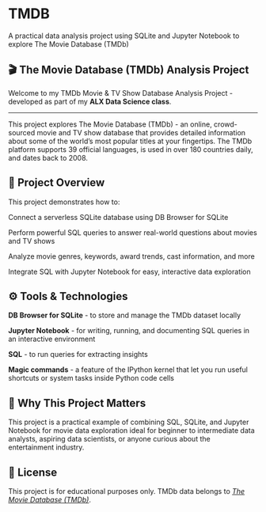 # TMDB
A practical data analysis project using SQLite and Jupyter Notebook to explore The Movie Database (TMDb)


## 🎬 The Movie Database (TMDb) Analysis Project
Welcome to my TMDb Movie & TV Show Database Analysis Project - developed as part of my **ALX Data Science class**.

---

This project explores The Movie Database (TMDb) - an online, crowd-sourced movie and TV show database that provides detailed information about some of the world’s most popular titles at your fingertips. The TMDb platform supports 39 official languages, is used in over 180 countries daily, and dates back to 2008.

## 📌 Project Overview
This project demonstrates how to:

Connect a serverless SQLite database using DB Browser for SQLite

Perform powerful SQL queries to answer real-world questions about movies and TV shows

Analyze movie genres, keywords, award trends, cast information, and more

Integrate SQL with Jupyter Notebook for easy, interactive data exploration

## ⚙️ Tools & Technologies
**DB Browser for SQLite** - to store and manage the TMDb dataset locally

**Jupyter Notebook** - for writing, running, and documenting SQL queries in an interactive environment

**SQL** - to run queries for extracting insights

**Magic commands** - a feature of the IPython kernel that let you run useful shortcuts or system tasks inside Python code cells

## 🚀 Why This Project Matters
This project is a practical example of combining SQL, SQLite, and Jupyter Notebook for movie data exploration ideal for beginner to intermediate data analysts, aspiring data scientists, or anyone curious about the entertainment industry.

## 📜 License
This project is for educational purposes only. TMDb data belongs to *[The Movie Database (TMDb)](https://www.themoviedb.org/)*.
